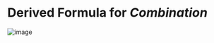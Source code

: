 # Derived Formula for ***Combination***
![image](https://user-images.githubusercontent.com/39033056/178247225-439611b0-eeee-4273-ab50-206275d13b08.png)

